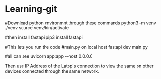 # Learning-git


#Download python environmnt through these commands
python3 -m venv ./venv
source venv/bin/activate

#then install fastapi
pip3 install fastapi

#This lets you run the code #main.py on local host
fastapi dev main.py

#all can see
uvicorn app:app --host 0.0.0.0

Then use IP Address of the Latop's connection to view the same on other devices connected through the same network.